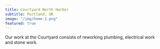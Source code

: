 ```yaml
---
title: Courtyard North Harbor
subtitle: Portland, OR
image: "/img/home-2.png"
featured: true
---
```


Our work at the Courtyard consists of reworking plumbing, electrical work and stone work.​